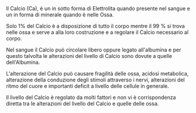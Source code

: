 Il Calcio (Ca), è un in sotto forma di Elettrolita quando presente nel sangue e un in forma di minerale quando è nelle Ossa.

Solo 1% del Calcio è a disposizione di tutto il corpo mentre il 99 % si trova nelle ossa e serve a alla loro costruzione e a regolare il Calcio
necessario al corpo.

Nel sangue il Calcio può circolare libero oppure legato all'albumina e per questo talvolta le alterazioni del livello di Calcio sono dovute a quelle
dell'Albumina.

L'alterazione del Calcio può causare fragilità delle ossa, acidosi metabolica, alterazione della conduzione degli stimoli attraverso i nervi,
alterazioni del ritmo del cuore e importanti deficit a livello delle cellule in generale.

Il livello del Calcio è regolato da molti fattori e non vi è corrispondenza diretta tra le alterazioni del livello del Calcio e quelle delle ossa.
